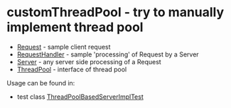 # customThreadPool - try to manually implement thread pool 
- [Request](../master/src/main/java/com/github/illya13/customThreadPool/request/Request.java) - sample client request
- [RequestHandler](../master/src/main/java/com/github/illya13/customThreadPool/request/RequestHandler.java) - sample 'processing' of Request by a Server
- [Server](../master/src/main/java/com/github/illya13/customThreadPool/request/Server.java) - any server side processing of a Request
- [ThreadPool](../master/src/main/java/com/github/illya13/customThreadPool/request/ThreadPool.java) - interface of thread pool

Usage can be found in:
- test class [ThreadPoolBasedServerImplTest](../master/src/test/java/com/github/illya13/customThreadPool/server/impl/ThreadPoolBasedServerImplTest.java)
